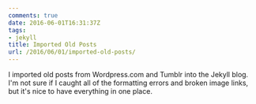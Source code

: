 ```yaml
---
comments: true
date: 2016-06-01T16:31:37Z
tags:
- jekyll
title: Imported Old Posts
url: /2016/06/01/imported-old-posts/
---
```


I imported old posts from Wordpress.com and Tumblr into the Jekyll blog. I'm not sure if I caught all of the formatting errors and broken image links, but it's nice to have everything in one place.
